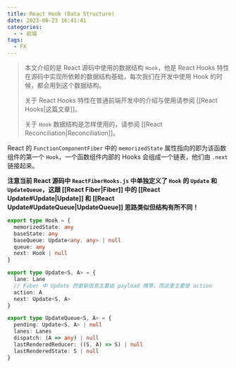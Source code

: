 ```yaml
---
title: React Hook (Data Structure)
date: 2023-06-23 16:41:41
categories:
  - - 前端
tags:
  - FX
---
```


> 本文介绍的是 React 源码中使用的数据结构 `Hook`，他是 React Hooks 特性在源码中实现所依赖的数据结构基础，每次我们在开发中使用 Hook 的时候，都会用到这个数据结构。
> 
> 关于 React Hooks 特性在普通前端开发中的介绍与使用请参阅 [[React Hooks|这篇文章]]。
> 
> 关于 `Hook` 数据结构是怎样使用的，请参阅 [[React Reconciliation|Reconciliation]]。

React 的 `FunctionComponentFiber` 中的 `memorizedState` 属性指向的即为该函数组件的第一个 `Hook`，一个函数组件内部的 Hooks 会组成一个链表，他们由 `.next` 链接起来。

**注意当前 React 源码中 `ReactFiberHooks.js` 中单独定义了 `Hook` 的 `Update` 和 `UpdateQueue`，这跟 [[React Fiber|Fiber]] 中的 [[React Update#Update|Update]] 和 [[React Update#UpdateQueue|UpdateQueue]] 思路类似但结构有所不同！**  

```typescript
export type Hook = {
  memorizedState: any
  baseState: any
  baseQueue: Update<any, any> | null
  queue: any
  next: Hook | null
}

export type Update<S, A> = {
  lane: Lane
  // Fiber 中 Update 的更新信息主要由 payload 携带，而这里主要是 action
  action: A
  next: Update<S, A>
}

export type UpdateQueue<S, A> = {
  pending: Update<S, A> | null
  lanes: Lanes
  dispatch: (A => any) | null
  lastRenderedReducer: ((S, A) => S) | null
  lastRenderedState: S | null
}
```
